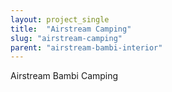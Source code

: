```yaml
---
layout: project_single
title:  "Airstream Camping"
slug: "airstream-camping"
parent: "airstream-bambi-interior"
---
```

Airstream Bambi Camping